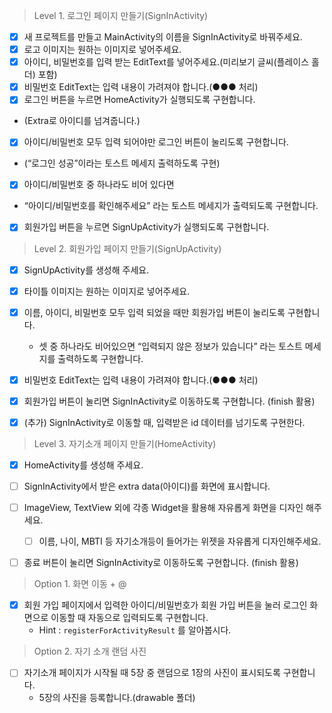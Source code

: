 > Level 1. 로그인 페이지 만들기(SignInActivity)
- [x]  새 프로젝트를 만들고 MainActivity의 이름을 SignInActivity로 바꿔주세요.
- [x]  로고 이미지는 원하는 이미지로 넣어주세요.
- [x]  아이디, 비밀번호를 입력 받는 EditText를 넣어주세요.(미리보기 글씨(플레이스 홀더) 포함)
- [x]  비밀번호 EditText는 입력 내용이 가려져야 합니다.(●●● 처리)
- [x]  로그인 버튼을 누르면 HomeActivity가 실행되도록 구현합니다.
  - (Extra로 아이디를 넘겨줍니다.)
- [x]  아이디/비밀번호 모두 입력 되어야만 로그인 버튼이 눌리도록 구현합니다.
  - (“로그인 성공”이라는  토스트 메세지 출력하도록 구현)
- [x]  아이디/비밀번호 중 하나라도 비어 있다면
  - “아이디/비밀번호를 확인해주세요” 라는 토스트 메세지가 출력되도록 구현합니다.
- [x]  회원가입 버튼을 누르면 SignUpActivity가 실행되도록 구현합니다.


> Level 2. 회원가입 페이지 만들기(SignUpActivity)
- [x] SignUpActivity를 생성해 주세요.
- [x] 타이틀 이미지는 원하는 이미지로 넣어주세요.
- [x] 이름, 아이디, 비밀번호 모두 입력 되었을 때만 회원가입 버튼이 눌리도록 구현합니다.
  - 셋 중 하나라도 비어있으면 “입력되지 않은 정보가 있습니다” 라는 토스트 메세지를 출력하도록 구현합니다.
- [x] 비밀번호 EditText는 입력 내용이 가려져야 합니다.(●●● 처리)
- [x] 회원가입 버튼이 눌리면 SignInActivity로 이동하도록 구현합니다. (finish 활용)
- [x] (추가) SignInActivity로 이동할 때, 입력받은 id 데이터를 넘기도록 구현한다. 


> Level 3. 자기소개 페이지 만들기(HomeActivity)
- [x] HomeActivity를 생성해 주세요.
- [ ] SignInActivity에서 받은 extra data(아이디)를 화면에 표시합니다.
- [ ] ImageView, TextView 외에 각종 Widget을 활용해 자유롭게 화면을 디자인 해주세요.
  - [ ] 이름, 나이, MBTI 등 자기소개등이 들어가는 위젯을 자유롭게 디자인해주세요.
- [ ] 종료 버튼이 눌리면 SignInActivity로 이동하도록 구현합니다. (finish 활용)


> Option 1. 화면 이동 + @
- [x] 회원 가입 페이지에서 입력한 아이디/비밀번호가 회원 가입 버튼을 눌러 로그인 화면으로 이동할 때 자동으로 입력되도록 구현합니다.
  - Hint :  `registerForActivityResult` 를 알아봅시다.


> Option 2. 자기 소개 랜덤 사진
- [ ] 자기소개 페이지가 시작될 때 5장 중 랜덤으로 1장의 사진이 표시되도록 구현합니다.
  - 5장의 사진을 등록합니다.(drawable 폴더)